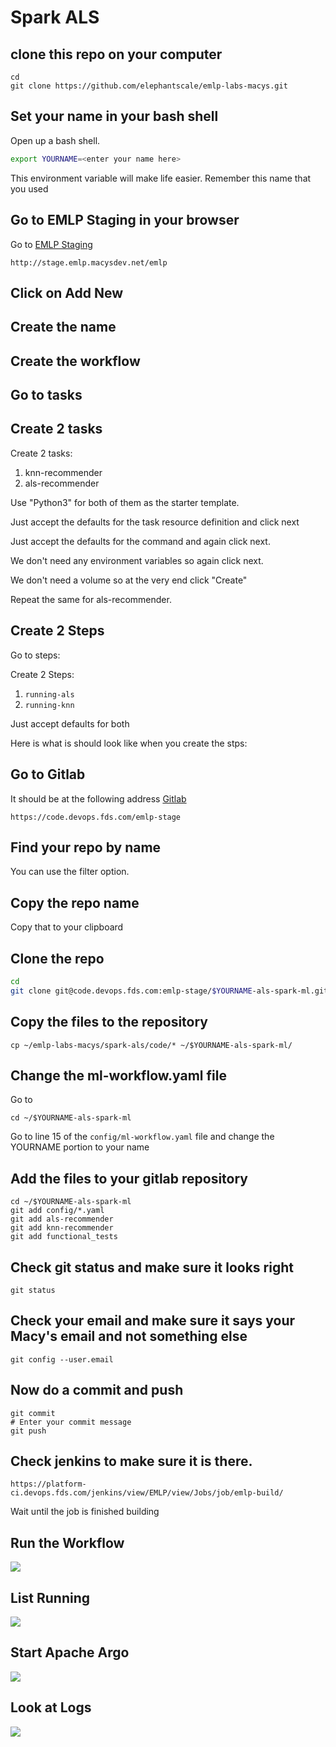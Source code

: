 # Spark ALS


## clone this repo on your computer

```console
cd
git clone https://github.com/elephantscale/emlp-labs-macys.git 
```

## Set your name in your bash shell

Open up a bash shell.

```bash
export YOURNAME=<enter your name here>
```

This environment variable will make life easier. Remember this name that you used


## Go to EMLP Staging in your browser

Go to [EMLP Staging](http://stage.emlp.macysdev.net/emlp)

```text
http://stage.emlp.macysdev.net/emlp
```


[](../images/als-1-emlp.png)

## Click on Add New

[](../images/als-2-addnew.png)

## Create the name


[](../images/als-3-name.png)

## Create the workflow

[](../images/als-4-create.png)

## Go to tasks

[](../images/als-7-createtask1.png)

## Create 2 tasks

Create 2 tasks:

1. knn-recommender
2. als-recommender

Use "Python3" for both of them as the starter template.

Just accept the defaults for the task resource definition and click next

Just accept the defaults for the command and again click next.

We don't need any environment variables so again click next.

We don't need a volume so at the very end click "Create"

Repeat the same for als-recommender.

[](../images/als-8-taskname.png)

## Create 2 Steps

Go to steps:

[](../images/als-9-createsteps.png)

Create 2 Steps:

1. `running-als`
2. `running-knn`

Just accept defaults for both

[](../images/als-10-addstep.png)

Here is what is should look like when you create the stps:

[](../images/als-11-steps.png)





## Go to Gitlab

It should be at the following address [Gitlab](https://code.devops.fds.com/emlp-stage)

```text
https://code.devops.fds.com/emlp-stage
```
[](../images/als-5-gitlab.png)

## Find your repo by name 

You can use the filter option.

[](../images/als-6-gitlabname.png)


## Copy the repo name

Copy that to your clipboard



## Clone the repo

```bash
cd
git clone git@code.devops.fds.com:emlp-stage/$YOURNAME-als-spark-ml.git
```




## Copy the files to the repository

```console
cp ~/emlp-labs-macys/spark-als/code/* ~/$YOURNAME-als-spark-ml/

```

## Change the ml-workflow.yaml file

Go to 

```console
cd ~/$YOURNAME-als-spark-ml
```

Go to line 15 of the `config/ml-workflow.yaml` file and change the YOURNAME
portion to your name


## Add the files to your gitlab repository

```console
cd ~/$YOURNAME-als-spark-ml
git add config/*.yaml
git add als-recommender
git add knn-recommender
git add functional_tests
```

## Check git status and make sure it looks right

```console
git status
```


## Check your email and make sure it says your Macy's email and not something else

```
git config --user.email
```

## Now do a commit and push

```
git commit
# Enter your commit message
git push
```

## Check jenkins to make sure it is there.


```text
https://platform-ci.devops.fds.com/jenkins/view/EMLP/view/Jobs/job/emlp-build/
```

Wait until the job is finished building


## Run the Workflow

![](../images/helloworld7-run.png)

## List Running
![](../images/helloworld8-listrunning.png)

## Start Apache Argo
![](../images/helloworld9-argo.png)

## Look at Logs

![](../images/helloworld10-logs.png)




